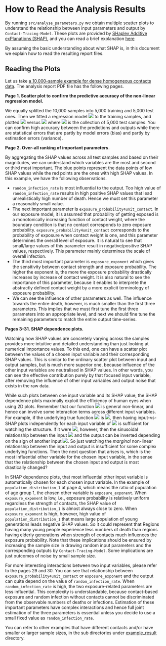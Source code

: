 # How to Read the Analysis Results

By running `src/analyse_parameters.py` we obtain multiple scatter plots to understand
the relationship between input parameters and output by `Contact-Tracing-Model`.
These plots are provided by [SHapley Additive exPlanations (SHAP)](https://github.com/slundberg/shap),
and you can read a brief explanation [here](./explain_shap.md)

By assuming the basic understanding about what SHAP is,
in this document we explain how to read the resulting report files.

## Reading the Plots

Let us take [a 10,000-sample example for dense homogeneous contacts data](./example_result/homogeneous_contacts_dense/total_death.n10k.pdf). The analysis report PDF file has the following pages.  

**Page 1. Scatter plot to confirm the predictive accuracy of the non-linear regression model.** 

We equally splitted the 10,000 samples into 5,000 training and 5,000 test ones. Then we fitted a regression model <img src="https://render.githubusercontent.com/render/math?math=\widehat{f}: {\mathbb R}^d\to{\mathbb R}"> to the training samples, and plotted <img src="https://render.githubusercontent.com/render/math?math=\widehat{f}(\boldsymbol{x}_t)"> versus
<img src="https://render.githubusercontent.com/render/math?math=y_t"> 
where <img src="https://render.githubusercontent.com/render/math?math=(\boldsymbol{x}_t, y_t)_{t=1}^n">
is the collection of 5,000 test samples. You can confirm high accuracy between the predictions and outputs
while there are statistical errors that are partly by model errors (bias) and partly by estimation errors (variance). 
 
**Page 2. Over-all ranking of important parameters.**

By aggregating the SHAP values across all test samples and
based on their magnitudes, we can understand which variables are the most and second or third most important.
The blue points represent the data points of low SHAP values while the red points are the ones with high SHAP values. 
In this example, we have the following observations.

- `random_infection_rate` is most influential to the output. Too high value of  `random_infection_rate` results in 
high positive SHAP values that lead unrealistically high number of death. Hence we must set this parameter a reasonably small value.
- The next important parameter is `exposure_probability4unit_contact`. In our exposure model,
it is assumed that probability of getting exposed is a monotonically increasing function of contact weight,
where the boundary condition is that no contact corresponds to zero exposure probability. 
`exposure_probability4unit_contact` corresponds to the probability of exposure when contact weight is one,
and this parameter determines the overall level of exposure. It is natural to see that small/large values of this parameter
result in negative/positive SHAP values, respectively. This parameter mainly determines the scale of overall infection.
- The third most important parameter is `exposure_exponent` which gives the sensitivity between contact strength and exposure probability. The higher the exponent is, the more the exposure probability drastically increases by increase of contact weight. It is also natural to see the importance of this parameter, because it enables to interprete
the abstractly defined contact weight by a more explicit terminology of exposure probability.
- We can see the influence of other parameters as well. The influence towards the entire death, however,
is much smaller than the first three parameters. This implies that we must first tune the first three parameters
into an appropriate level, and next we should fine tune the remaining parameters to match the entire output time-series.

**Pages 3-31. SHAP dependence plots.**

Watching how SHAP values are concretely varying across the samples provides more intuitive and detailed
understanding than just looking at numerical importance values. To this end, one can have a scatter plot
between the values of a chosen input variable and their corresponding SHAP values. This is similar
to the ordinary scatter plot between input and output samples, but is much more superior one, because
influence of the other input variables are neutralised in SHAP values. In other words, you can
see the effective contribution purely by that focused input variable, after removing the influence of other input
variables and output noise that exists in the raw data.

While such plots between one input variable and its SHAP value, the SHAP dependence plots maximally exploit
the efficiency of human eyes when using 2D plots. Remember that our function 
<img src="https://render.githubusercontent.com/render/math?math=\widehat{f}: {\mathbb R}^d\to{\mathbb R}">
is general non-linear, and hence can involve some interaction terms across different input variables.
For example, if the underlying true function <img src="https://render.githubusercontent.com/render/math?math=f: {\mathbb R}^d\to{\mathbb R}"> is <img src="https://render.githubusercontent.com/render/math?math=f(X)=a %2B b \cos 2\pi X_1 %2B c X_2^2">,
then having input-vs-SHAP plots independently
for each input variable of <img src="https://render.githubusercontent.com/render/math?math=(X_1, X_2)"> is sufficient
for watching the structure.
If it were
<img src="https://render.githubusercontent.com/render/math?math=f(X)=a %2B b X_2 \cos 2\pi X_1">, however,
then the sinusoidal relationship between the input <img src="https://render.githubusercontent.com/render/math?math=X_1">
and the output can be inverted depending on the sign of 
another input <img src="https://render.githubusercontent.com/render/math?math=X_2">.
So just watching the *marginal* non-linear relationship between the input and output is insufficient
for some complex underlying functions.
Then the next question that arises is, which is the most influential other variable
for the chosen input variable, in the sense that the relationship between the chosen input and output
is most drastically changed?

In SHAP dependence plots, that most influential other input variable is automatically chosen
for each chosen input variable. In the example of `population_distribution_1`  at page 4, which
means the ratio of population of age group 1, the chosen other variable is `exposure_exponent`.
When `exposure_exponent` is low, i.e., exposure probability is relatively uniform regardless the strength of contacts,
the SHAP value of  `population_distribution_1` is almost always close to zero. When `exposure_exponent` is high,
however, high value of `population_distribution_1` that means large population of young generations
leads negative SHAP values. So it could represent that
Regions having many young people experience less numbers of death than regions having elderly generations
when strength of contacts much influences the exposure probability.
Note that these implications should be ensured by increasing the sample size in drawing random input parameters
and the corresponding outputs by `Contact-Tracing-Model`. Some implications
are just outcomes of noise by small sample size.

For more interesting interactions between two input variables,
please refer to the pages 29 and 30. You can see that relationship between `exposure_probability4unit_contact`
or `exposure_exponent` and the output can quite depend on the value of `random_infection_rate`. When
`random_infection_rate` is high, the two exposure-related parameters are less influential. This
complexity is understandable, because 
contact-based exposure and random infection without contacts cannot be discriminated
from the observable numbers of deaths or infections. Estimation of these important parameters
have complex interactions and hence full joint estimation of the three parameters is essential
unless you decide to use a small fixed value as `random_infection_rate`.

You can refer to other examples
that have different contacts and/or have smaller or larger sample sizes,
in the sub directories under [example_result](./example_result) directory.